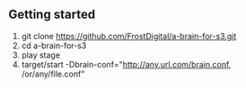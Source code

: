 ## Getting started

1. git clone https://github.com/FrostDigital/a-brain-for-s3.git
2. cd a-brain-for-s3
3. play stage
4. target/start -Dbrain-conf="http://any.url.com/brain.conf, /or/any/file.conf"



